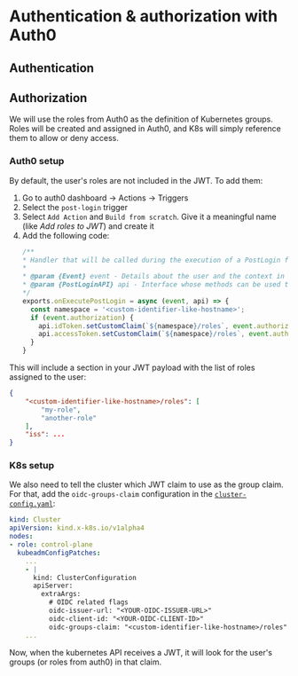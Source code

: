 # Authentication & authorization with Auth0
## Authentication
## Authorization
We will use the roles from Auth0 as the definition of Kubernetes groups. Roles will be created and assigned in Auth0, and K8s will simply reference them to allow or deny access.

### Auth0 setup
By default, the user's roles are not included in the JWT. To add them:
1. Go to auth0 dashboard -> Actions -> Triggers
2. Select the `post-login` trigger
3. Select `Add Action` and `Build from scratch`. Give it a meaningful name (like *Add roles to JWT*) and create it
4. Add the following code:
    ```js
    /**
    * Handler that will be called during the execution of a PostLogin flow.
    *
    * @param {Event} event - Details about the user and the context in which they are logging in.
    * @param {PostLoginAPI} api - Interface whose methods can be used to change the behavior of the login.
    */
    exports.onExecutePostLogin = async (event, api) => { 
      const namespace = '<custom-identifier-like-hostname>'; 
      if (event.authorization) {
        api.idToken.setCustomClaim(`${namespace}/roles`, event.authorization.roles);
        api.accessToken.setCustomClaim(`${namespace}/roles`, event.authorization.roles); 
      } 
    }
    ```

This will include a section in your JWT payload with the list of roles assigned to the user:
```json
{
    "<custom-identifier-like-hostname>/roles": [
        "my-role",
        "another-role"
    ],
    "iss": ...
}
```

### K8s setup
We also need to tell the cluster which JWT claim to use as the group claim. For that, add the `oidc-groups-claim` configuration in the [`cluster-config.yaml`](../cluster-config.yaml):
```yaml
kind: Cluster
apiVersion: kind.x-k8s.io/v1alpha4
nodes:
- role: control-plane
  kubeadmConfigPatches:
    ...
    - |
      kind: ClusterConfiguration
      apiServer:
        extraArgs:
          # OIDC related flags
          oidc-issuer-url: "<YOUR-OIDC-ISSUER-URL>"
          oidc-client-id: "<YOUR-OIDC-CLIENT-ID>"
          oidc-groups-claim: "<custom-identifier-like-hostname>/roles"
    ...
```
Now, when the kubernetes API receives a JWT, it will look for the user's groups (or roles from auth0) in that claim.